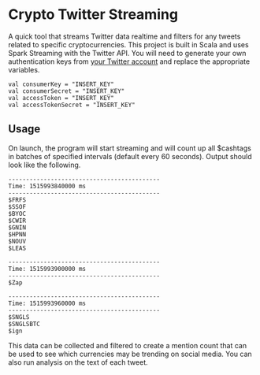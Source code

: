 # Crypto Twitter Streaming
A quick tool that streams Twitter data realtime and filters for any tweets related to specific cryptocurrencies. This project is built in Scala and uses Spark Streaming with the Twitter API. You will need to generate your own authentication keys from [your Twitter account](https://apps.twitter.com/) and replace the appropriate variables.

```
val consumerKey = "INSERT_KEY"
val consumerSecret = "INSERT_KEY"
val accessToken = "INSERT_KEY"
val accessTokenSecret = "INSERT_KEY"
```


## Usage
On launch, the program will start streaming and will count up all $cashtags in batches of specified intervals (default every 60 seconds). Output should look like the following.

```
-------------------------------------------
Time: 1515993840000 ms
-------------------------------------------
$FRFS
$SSOF
$BYOC
$CWIR
$GNIN
$HPNN
$NOUV
$LEAS

-------------------------------------------
Time: 1515993900000 ms
-------------------------------------------
$Zap

-------------------------------------------
Time: 1515993960000 ms
-------------------------------------------
$SNGLS
$SNGLSBTC
$ign
```

This data can be collected and filtered to create a mention count that can be used to see which currencies may be trending on social media. You can also run analysis on the text of each tweet.
